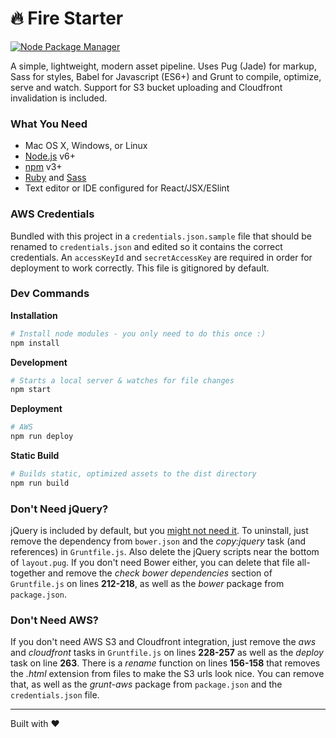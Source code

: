 # 🔥 Fire Starter

[![Node Package Manager](https://img.shields.io/badge/npm-v1.0.5-red.svg)](https://www.npmjs.com/package/fire-starter)

A simple, lightweight, modern asset pipeline. Uses Pug (Jade) for markup, Sass for styles, Babel for Javascript (ES6+) and Grunt to compile, optimize, serve and watch. Support for S3 bucket uploading and Cloudfront invalidation is included.

### What You Need

  * Mac OS X, Windows, or Linux
  * [Node.js](https://nodejs.org/) v6+
  * [npm](https://docs.npmjs.com/) v3+
  * [Ruby](https://www.ruby-lang.org/en/) and [Sass](http://sass-lang.com/)
  * Text editor or IDE configured for React/JSX/ESlint

### AWS Credentials

Bundled with this project in a `credentials.json.sample` file that should be renamed to `credentials.json` and edited so it contains the correct credentials. An `accessKeyId` and `secretAccessKey` are required in order for deployment to work correctly. This file is gitignored by default.

### Dev Commands

**Installation**
```bash
# Install node modules - you only need to do this once :)
npm install
```

**Development**

```bash
# Starts a local server & watches for file changes
npm start
```

**Deployment**

```bash
# AWS
npm run deploy
```

**Static Build**

```bash
# Builds static, optimized assets to the dist directory
npm run build
```

### Don't Need jQuery?

jQuery is included by default, but you [might not need it](http://youmightnotneedjquery.com/). To uninstall, just remove the dependency from `bower.json` and the _copy:jquery_ task (and references) in `Gruntfile.js`. Also delete the jQuery scripts near the bottom of `layout.pug`. If you don't need Bower either, you can delete that file all-together and remove the _check bower dependencies_ section of `Gruntfile.js` on lines **212-218**, as well as the _bower_ package from `package.json`.

### Don't Need AWS?

If you don't need AWS S3 and Cloudfront integration, just remove the _aws_ and _cloudfront_ tasks in `Gruntfile.js` on lines **228-257** as well as the _deploy_ task on line **263**. There is a _rename_ function on lines **156-158** that removes the _.html_ extension from files to make the S3 urls look nice. You can remove that, as well as the _grunt-aws_ package from `package.json` and the `credentials.json` file.

---
Built with ♥
